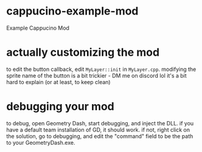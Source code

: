 # cappucino-example-mod
Example Cappucino Mod

# actually customizing the mod
to edit the button callback, edit `MyLayer::init` in `MyLayer.cpp`.
modifying the sprite name of the button is a bit trickier - DM me on discord lol it's a bit hard to explain (or at least, to keep clean)

# debugging your mod
to debug, open Geometry Dash, start debugging, and inject the DLL. if you have a default team installation of GD, it should work. if not, right click on the solution, go to debugging, and edit the "command" field to be the path to your GeometryDash.exe.
